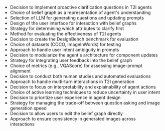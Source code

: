 - Decision to implement proactive clarification questions in T2I agents
- Choice of belief graph as a representation of agent's understanding
- Selection of LLM for generating questions and updating prompts
- Design of the user interface for interaction with belief graphs
- Strategy for determining which attributes to clarify first
- Method for evaluating the effectiveness of T2I agents
- Decision to create the DesignBench benchmark for evaluation
- Choice of datasets (COCO, ImageInWords) for testing
- Approach to handle user intent ambiguity in prompts
- Decision to modularize the agent's architecture for component updates
- Strategy for integrating user feedback into the belief graph
- Choice of metrics (e.g., VQAScore) for assessing image-prompt alignment
- Decision to conduct both human studies and automated evaluations
- Approach to handle multi-turn interactions in T2I generation
- Decision to focus on interpretability and explainability of agent actions
- Choice of active learning techniques to reduce uncertainty in user intent
- Decision to prioritize user experience in agent design
- Strategy for managing the trade-off between question asking and image generation speed
- Decision to allow users to edit the belief graph directly
- Approach to ensure consistency in generated images across interactions